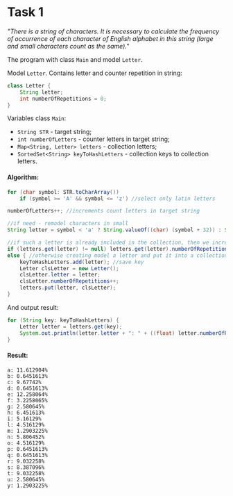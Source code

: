 # Task 1
*"There is a string of characters. It is necessary to calculate the frequency of occurrence of each character of English alphabet in this string (large and small characters count as the same)."*

The program with class `Main` and model `Letter`.

Model `Letter`. Contains letter and counter repetition in string:
```java
class Letter {
	String letter;
	int numberOfRepetitions = 0;
}
```

Variables class `Main`:
* `String STR` - target string;
* `int numberOfLetters` - counter letters in target string;
* `Map<String, Letter> letters` - collection letters;
* `SortedSet<String> keyToHashLetters` - collection keys to collection letters.

#### Algorithm:
```java
for (char symbol: STR.toCharArray())
    if (symbol >= 'A' && symbol <= 'z') //select only latin letters
```
```java
numberOfLetters++; //increments count letters in target string
```
```java
//if need - remodel characters in small
String letter = symbol < 'a' ? String.valueOf((char) (symbol + 32)) : String.valueOf(symbol);
```
```java
//if such a letter is already included in the collection, then we increase its counter
if (letters.get(letter) != null) letters.get(letter).numberOfRepetitions++;
else { //otherwise creating model a letter and put it into a collection
	keyToHashLetters.add(letter); //save key
	Letter clsLetter = new Letter();
	clsLetter.letter = letter;
	clsLetter.numberOfRepetitions++;
	letters.put(letter, clsLetter);
}
```
And output result:
```java
for (String key: keyToHashLetters) {
	Letter letter = letters.get(key);
	System.out.println(letter.letter + ": " + ((float) letter.numberOfRepetitions * 100 / numberOfLetters) + "%");
}
```
#### Result:
```
a: 11.612904%
b: 0.6451613%
c: 9.67742%
d: 0.6451613%
e: 12.258064%
f: 3.2258065%
g: 2.580645%
h: 6.451613%
i: 5.16129%
l: 4.516129%
m: 1.2903225%
n: 5.806452%
o: 4.516129%
p: 0.6451613%
q: 0.6451613%
r: 9.032258%
s: 8.387096%
t: 9.032258%
u: 2.580645%
y: 1.2903225%
```
